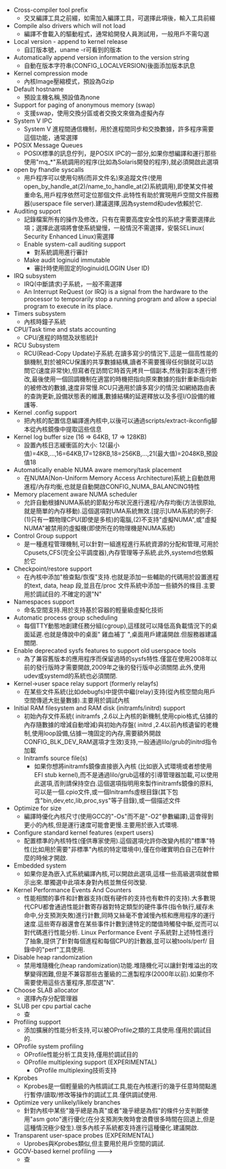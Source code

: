 - Cross-compiler tool prefix
    - 交叉編譯工具之前綴，如需加入編譯工具，可選擇此項後，輸入工具前綴
- Compile also drivers which will not load
    - 編譯不會載入的驅動程式，通常給開發人員測試用，一般用戶不需勾選
- Local version - append to kernel release
    - 自訂版本號，uname -r可看到的版本
- Automatically append version information to the version string
    - 自動在版本字符串(CONFIG_LOCALVERSION)後面添加版本訊息
- Kernel compression mode
    - 內核Image壓縮模式，預設為Gzip
- Default hostname
    - 預設主機名稱,預設值為none
- Support for paging of anonymous memory (swap)
    - 支援swap，使用交換分區或者交換文來做為虛擬內存
- System V IPC
    - System V 進程間通信機制，用於進程間同步和交換數據，許多程序需要這個功能，通常選擇
- POSIX Message Queues
    - POSIX標準的訊息佇列，是POSIX IPC的一部分,如果你想編譯和運行那些使用"mq_*"系統調用的程序(比如為Solaris開發的程序),就必須開啟此選項
- open by fhandle syscalls
    - 用戶程序可以使用句柄(而非文件名)來追蹤文件(使用open_by_handle_at(2)/name_to_handle_at(2)系統調用),即使某文件被重命名,用戶程序依然可定位那個文件.此特性有助於實現用戶空間文件服務器(userspace file server).建議選擇,因為systemd和udev依賴於它.
- Auditing support
    - 記錄檔案所有的操作及修改，只有在需要高度安全性的系統才需要選擇此項；選擇此選項將會使系統變慢，一般情況不需選擇，安裝SELinux( Security Enhanced Linux)需選擇
    - Enable system-call auditing support
        - 對系統調用進行審計
    - Make audit loginuid immutable
        - 審計時使用固定的loginuid(LOGIN User ID)
- IRQ subsystem
    - IRQ(中斷請求)子系統，一般不需選擇
    - An Interrupt ReQuest (or IRQ) is a signal from the hardware to the processor to temporarily stop a running program and allow a special program to execute in its place.
- Timers subsystem
    - 內核時鐘子系統
- CPU/Task time and stats accounting
    - CPU/進程的時間及狀態統計
- RCU Subsystem
    - RCU(Read-Copy Update)子系統.在讀多寫少的情況下,這是一個高性能的鎖機制,對於被RCU保護的共享數據結構,讀者不需要獲得任何鎖就可以訪問它(速度非常快),但寫者在訪問它時首先拷貝一個副本,然後對副本進行修改,最後使用一個回調機制在適當的時機把指向原來數據的指針重新指向新的被修改的數據,速度非常慢.RCU只適用於讀多寫少的情況:如網絡路由表的查詢更新,設備狀態表的維護,數據結構的延遲釋放以及多徑I/O設備的維護等.
- Kernel .config support
    - 把內核的配置信息編譯進內核中,以後可以通過scripts/extract-ikconfig腳本從內核鏡像中提取這些信息
- Kernel log buffer size (16 => 64KB, 17 => 128KB)
    - 設置內核日志緩衝區的大小: 12(最小值)=4KB,...,16=64KB,17=128KB,18=256KB,...,21(最大值)=2048KB,預設值18
- Automatically enable NUMA aware memory/task placement
    - 在NUMA(Non-Uniform Memory Access Architecture)系統上自動啟用進程/內存均衡,也就是自動開啟CONFIG_NUMA_BALANCING特性
- Memory placement aware NUMA scheduler
    - 允許自動根據NUMA系統的節點分布狀況進行進程/內存均衡(方法很原始,就是簡單的內存移動).這個選項對UMA系統無效.[提示]UMA系統的例子:(1)只有一顆物理CPU(即使是多核)的電腦,(2)不支持"虛擬NUMA",或"虛擬NUMA"被禁用的虛擬機(即使所在的物理機是NUMA系統)
- Control Group support
    - 是一種進程管理機制,可以針對一組進程進行系統資源的分配和管理,可用於Cpusets,CFS(完全公平調度器),內存管理等子系統.此外,systemd也依賴於它
- Checkpoint/restore support
    - 在內核中添加"檢查點/恢復"支持.也就是添加一些輔助的代碼用於設置進程的text, data, heap 段,並且在/proc 文件系統中添加一些額外的條目.主要用於調試目的.不確定的選"N"
- Namespaces support
    - 命名空間支持.用於支持基於容器的輕量級虛擬化技術
- Automatic process group scheduling
    - 每個TTY動態地創建任務分組(cgroup),這樣就可以降低高負載情況下的桌面延遲.也就是傳說中的桌面" 雞血補丁 ",桌面用戶建議開啟.但服務器建議關閉.
- Enable deprecated sysfs features to support old userspace tools
    - 為了兼容舊版本的應用程序而保留過時的sysfs特性.僅當在使用2008年以前的發行版時才需要開啟,2009年之後的發行版中必須關閉.此外,使用udev或systemd的系統也必須關閉.
- Kernel->user space relay support (formerly relayfs)
    - 在某些文件系統(比如debugfs)中提供中繼(relay)支持(從內核空間向用戶空間傳遞大批量數據).主要用於調試內核
- Initial RAM filesystem and RAM disk (initramfs/initrd) support
    - 初始內存文件系統( initramfs ,2.6以上內核的新機制,使用cpio格式,佔據的內存隨數據的增減自動增減)與初始內存盤( initrd ,2.4以前內核遺留的老機制,使用loop設備,佔據一塊固定的內存,需要額外開啟CONFIG_BLK_DEV_RAM選項才生效)支持,一般通過lilo/grub的initrd指令加載
    - Initramfs source file(s)
        - 如果你想將initramfs鏡像直接嵌入內核 (比如嵌入式環境或者想使用EFI stub kernel),而不是通過lilo/grub這樣的引導管理器加載,可以使用此選項,否則請保持空白.這個選項指明用來製作initramfs鏡像的原料,可以是一個.cpio文件,或一個Initramfs虛根目錄(其下包含"bin,dev,etc,lib,proc,sys"等子目錄),或一個描述文件
- Optimize for size
    - 編譯時優化內核尺寸(使用GCC的"-Os"而不是"-O2"參數編譯),這會得到更小的內核,但是運行速度可能會更慢.主要用於嵌入式環境.
- Configure standard kernel features (expert users)
    - 配置標準的內核特性(僅供專家使用).這個選項允許你改變內核的"標準"特性(比如用於需要"非標準"內核的特定環境中),僅在你確實明白自己在幹什麼的時候才開啟.
- Embedded system
    - 如果你是為嵌入式系統編譯內核,可以開啟此選項,這樣一些高級選項就會顯示出來.單獨選中此項本身對內核並無任何改變.
- Kernel Performance Events And Counters
    - 性能相關的事件和計數器支持(既有硬件的支持也有軟件的支持).大多數現代CPU都會通過性能計數寄存器對特定類型的硬件事件(指令執行,緩存未命中,分支預測失敗)進行計數,同時又絲毫不會減慢內核和應用程序的運行速度.這些寄存器還會在某些事件計數到達特定的閾值時觸發中斷,從而可以對代碼進行性能分析. Linux Performance Event 子系統對上述特性進行了抽象,提供了針對每個進程和每個CPU的計數器,並可以被tools/perf/ 目錄中的"perf"工具使用.
- Disable heap randomization
    - 禁用堆隨機化(heap randomization)功能.堆隨機化可以讓針對堆溢出的攻擊變得困難,但是不兼容那些古董級的二進製程序(2000年以前).如果你不需要使用這些古董程序,那麼選"N".
- Choose SLAB allocator
    - 選擇內存分配管理器
- SLUB per cpu partial cache
    - 查
- Profiling support
    - 添加擴展的性能分析支持,可以被OProfile之類的工具使用.僅用於調試目的.
- OProfile system profiling
    - OProfile性能分析工具支持,僅用於調試目的
    - OProfile multiplexing support (EXPERIMENTAL)
        - OProfile multiplexing技術支持
- Kprobes
    - Kprobes是一個輕量級的內核調試工具,能在內核運行的幾乎任意時間點進行暫停/讀取/修改等操作的調試工具.僅供調試使用.
- Optimize very unlikely/likely branches
    - 針對內核中某些"幾乎總是為真"或者"幾乎總是為假"的條件分支判斷使用"asm goto"進行優化(在分支預測失敗時會浪費很多時間在回退上,但是這種情況極少發生).很多內核子系統都支持進行這種優化.建議開啟.
- Transparent user-space probes (EXPERIMENTAL)
    - Uprobes與Kprobes類似,但主要用於用戶空間的調試.
- GCOV-based kernel profiling  --->
    - 查